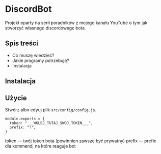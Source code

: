 # DiscordBot
Projekt oparty na serii poradników z mojego kanału YouTube o tym jak stworzyć własnego discordowego bota.

## Spis treści

- Co muszę wiedzieć?
- Jakie programy potrzebuję?
- Instalacja

## Instalacja

## Użycie

Stwórz albo edyuj plik `src/config/config.js`.
```
module.exports = {
  token: "___WKLEJ_TUTAJ_SWOJ_TOKEN___",
  prefix: "!",
}
```

token — twój token bota (powinnien zawsze być prywatny)
prefix — prefix dla kommend, na które reaguje bot

